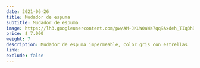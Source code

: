 ```yaml
---
date: 2021-06-26
title: Mudador de espuma
subtitle: Mudador de espuma
image: https://lh3.googleusercontent.com/pw/AM-JKLW0aWa7qq9Axdeh_TIq3hDt1NC9QftH8wpfFZGhd1tzlOhMUUo_oLy4yXTd1fS5hH_Pktq7-P-IHbfJtm9zwymKCs87zX08_NF7pVt2eB_1jGeKEDtN7YF6KrT8GaCn2ZLCv5pZLWkagpQw9NXsTtKNMA=s621-no?authuser=0
price: $ 7.000
weight: 7
description: Mudador de espuma impermeable, color gris con estrellas
link: 
exclude: false
---
```

